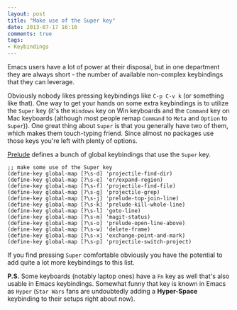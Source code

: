 ```yaml
---
layout: post
title: "Make use of the Super key"
date: 2013-07-17 16:16
comments: true
tags:
- Keybindings
---
```


Emacs users have a lot of power at their disposal, but in one
department they are always short - the number of available
non-complex keybindings that they can leverage.

Obviously nobody likes pressing keybindings like `C-p C-v k` (or
something like that). One way to get your hands on some extra
keybindings is to utilize the `Super` key (it's the `Windows` key on
Win keyboards and the `Command` key on Mac keyboards (although most
people remap `Command` to `Meta` and `Option` to `Super`)). One great
thing about `Super` is that you generally have two of them, which
makes them touch-typing friend. Since almost no packages use those
keys you're left with plenty of options.

[Prelude](https://github.com/bbatsov/prelude) defines a bunch of
global keybindings that use the `Super` key.

``` elisp
;; make some use of the Super key
(define-key global-map [?\s-d] 'projectile-find-dir)
(define-key global-map [?\s-e] 'er/expand-region)
(define-key global-map [?\s-f] 'projectile-find-file)
(define-key global-map [?\s-g] 'projectile-grep)
(define-key global-map [?\s-j] 'prelude-top-join-line)
(define-key global-map [?\s-k] 'prelude-kill-whole-line)
(define-key global-map [?\s-l] 'goto-line)
(define-key global-map [?\s-m] 'magit-status)
(define-key global-map [?\s-o] 'prelude-open-line-above)
(define-key global-map [?\s-w] 'delete-frame)
(define-key global-map [?\s-x] 'exchange-point-and-mark)
(define-key global-map [?\s-p] 'projectile-switch-project)
```

If you find pressing `Super` comfortable obviously you have the
potential to add quite a lot more keybindings to this list.

**P.S.** Some keyboards (notably laptop ones) have a `Fn` key as well
  that's also usable in Emacs keybindings. Somewhat funny that key is
  known in Emacs as `Hyper` (`Star Wars` fans are undoubtedly adding a
  **Hyper-Space** keybinding to their setups right about now).
